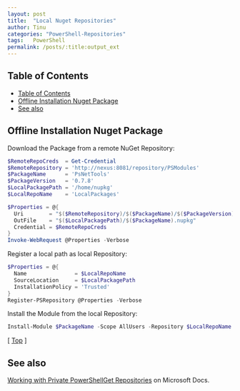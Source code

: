 ```yaml
---
layout: post
title:  "Local Nuget Repositories"
author: Tinu
categories: "PowerShell-Repositories"
tags:   PowerShell
permalink: /posts/:title:output_ext
---
```


## Table of Contents

<!-- TOC -->

- [Table of Contents](#table-of-contents)
- [Offline Installation Nuget Package](#offline-installation-nuget-package)
- [See also](#see-also)

<!-- /TOC -->

## Offline Installation Nuget Package

Download the Package from a remote NuGet Repository:

````powershell
$RemoteRepoCreds  = Get-Credential
$RemoteRepository = 'http://nexus:8081/repository/PSModules'
$PackageName      = 'PsNetTools'
$PackageVersion   = '0.7.8'
$LocalPackagePath = '/home/nupkg'
$LocalRepoName    = 'LocalPackages'

$Properties = @{
  Uri        = "$($RemoteRepository)/$($PackageName)/$($PackageVersion)"
  OutFile    = "$($LocalPackagePath)/$($PackageName).nupkg"
  Credential = $RemoteRepoCreds
}
Invoke-WebRequest @Properties -Verbose
````

Register a local path as local Repository:

````powershell
$Properties = @{
  Name               = $LocalRepoName
  SourceLocation     = $LocalPackagePath
  InstallationPolicy = 'Trusted'
}
Register-PSRepository @Properties -Verbose
````

Install the Module from the local Repository:

````powershell
Install-Module $PackageName -Scope AllUsers -Repository $LocalRepoName -Force
````

[ [Top](#table-of-contents) ] 

## See also

[Working with Private PowerShellGet Repositories](https://docs.microsoft.com/en-us/powershell/scripting/gallery/how-to/working-with-local-psrepositories?view=powershell-7.1) on Microsoft Docs.
